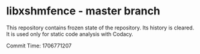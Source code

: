 # libxshmfence - master branch

This repository contains frozen state of the repository.
Its history is cleared. It is used only for static code
analysis with Codacy.

Commit Time: 1706771207